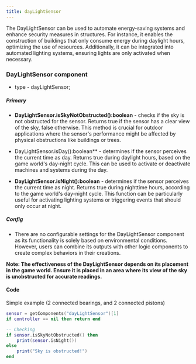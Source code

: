 ```yaml
---
title: dayLightSensor
---
```


The DayLightSensor can be used to automate energy-saving systems and enhance security measures in structures. For instance, it enables the construction of buildings that only consume energy during daylight hours, optimizing the use of resources. Additionally, it can be integrated into automated lighting systems, ensuring lights are only activated when necessary.

### DayLightSensor component
* type - dayLightSensor;

##### Primary
* **DayLightSensor.isSkyNotObstructed():boolean** - checks if the sky is not obstructed for the sensor. Returns true if the sensor has a clear view of the sky, false otherwise. This method is crucial for outdoor applications where the sensor's performance might be affected by physical obstructions like buildings or trees.

* DayLightSensor.isDay():boolean** - determines if the sensor perceives the current time as day. Returns true during daylight hours, based on the game world's day-night cycle. This can be used to activate or deactivate machines and systems during the day.

* **DayLightSensor.isNight():boolean** - determines if the sensor perceives the current time as night. Returns true during nighttime hours, according to the game world's day-night cycle. This function can be particularly useful for activating lighting systems or triggering events that should only occur at night.

##### Config
* There are no configurable settings for the DayLightSensor component as its functionality is solely based on environmental conditions. However, users can combine its outputs with other logic components to create complex behaviors in their creations.

**Note: The effectiveness of the DayLightSensor depends on its placement in the game world. Ensure it is placed in an area where its view of the sky is unobstructed for accurate readings.**


#### Code

Simple example (2 connected bearings, and 2 connected pistons)
```lua
sensor = getComponents("dayLightSensor")[1]
if controller == nil then return end

-- Checking
if sensor.isSkyNotObstructed() then
	print(sensor.isNight())
else
	print("Sky is obstructed!")
end
```